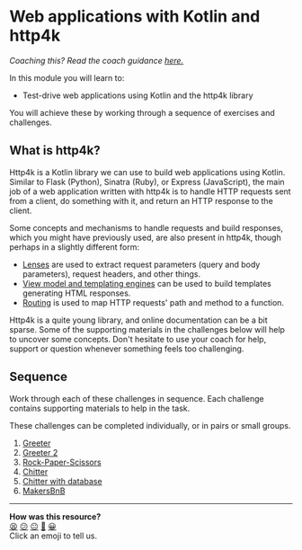 # Web applications with Kotlin and http4k

_Coaching this? Read the coach guidance
[here.](https://github.com/makersacademy/slug/blob/main/materials/universe/language_intros/challenges/kotlin/HOW_TO_COACH.x.md)_

In this module you will learn to:

* Test-drive web applications using Kotlin and the http4k library

You will achieve these by working through a sequence of exercises and challenges.

## What is http4k?

Http4k is a Kotlin library we can use to build web applications using Kotlin. Similar to Flask (Python), Sinatra (Ruby), or Express (JavaScript), the main job of a web application written with http4k is to handle HTTP requests sent from a client, do something with it, and return an HTTP response to the client.

Some concepts and mechanisms to handle requests and build responses, which you might have previously used, are also present in http4k, though perhaps in a slightly different form:
 * [Lenses](https://www.http4k.org/guide/concepts/lens/) are used to extract request parameters (query and body parameters), request headers, and other things.
 * [View model and templating engines](https://www.http4k.org/guide/howto/use_a_templating_engine/) can be used to build templates generating HTML responses.
 * [Routing](https://www.http4k.org/guide/howto/simple_routing/) is used to map HTTP requests' path and method to a function.

Http4k is a quite young library, and online documentation can be a bit sparse. Some of the supporting materials in the challenges below will help to uncover some concepts. Don't hesitate to use your coach for help, support or question whenever something feels too challenging.

## Sequence

Work through each of these challenges in sequence. Each challenge contains supporting materials to help in the task.

These challenges can be completed individually, or in pairs or small groups.

1. [Greeter](./challenges/01_greeter.md)
2. [Greeter 2](./challenges/02_greeter2.md)
3. [Rock-Paper-Scissors](./challenges/03_rock_paper_scissors.md)
4. [Chitter](./challenges/04_chitter.md)
5. [Chitter with database](./challenges/05_chitter2.md)
6. [MakersBnB](./challenges/06_makersbnb.md)

<!-- BEGIN GENERATED SECTION DO NOT EDIT -->

---

**How was this resource?**  
[😫](https://airtable.com/shrUJ3t7KLMqVRFKR?prefill_Repository=makersacademy%2Fkotlin-http4k-applications&prefill_File=README.md&prefill_Sentiment=😫) [😕](https://airtable.com/shrUJ3t7KLMqVRFKR?prefill_Repository=makersacademy%2Fkotlin-http4k-applications&prefill_File=README.md&prefill_Sentiment=😕) [😐](https://airtable.com/shrUJ3t7KLMqVRFKR?prefill_Repository=makersacademy%2Fkotlin-http4k-applications&prefill_File=README.md&prefill_Sentiment=😐) [🙂](https://airtable.com/shrUJ3t7KLMqVRFKR?prefill_Repository=makersacademy%2Fkotlin-http4k-applications&prefill_File=README.md&prefill_Sentiment=🙂) [😀](https://airtable.com/shrUJ3t7KLMqVRFKR?prefill_Repository=makersacademy%2Fkotlin-http4k-applications&prefill_File=README.md&prefill_Sentiment=😀)  
Click an emoji to tell us.

<!-- END GENERATED SECTION DO NOT EDIT -->
